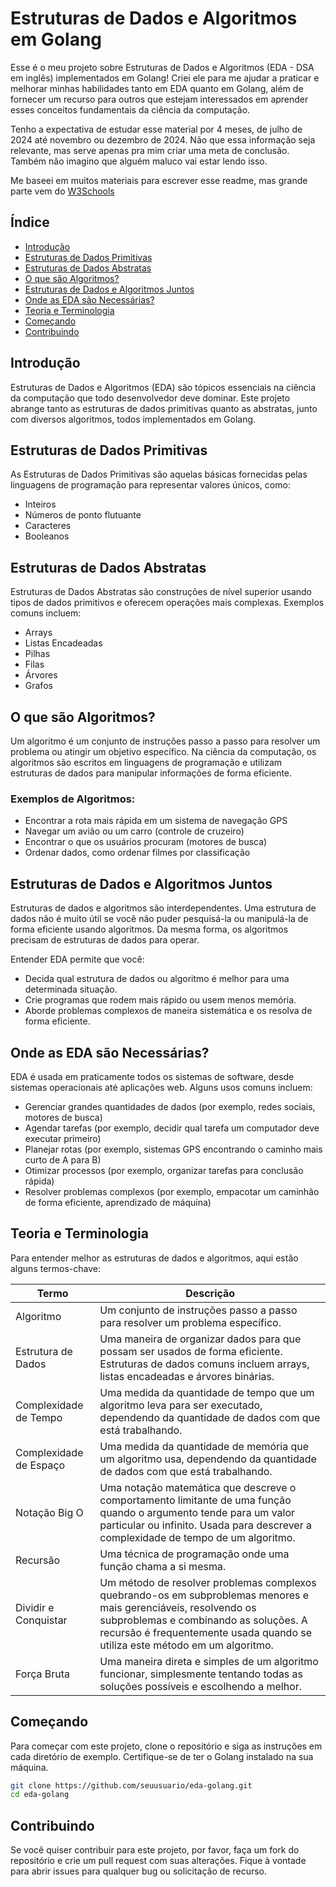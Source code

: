 # Estruturas de Dados e Algoritmos em Golang

Esse é o meu projeto sobre Estruturas de Dados e Algoritmos (EDA - DSA em inglês) implementados em Golang! Criei ele para me ajudar a praticar e melhorar minhas habilidades tanto em EDA quanto em Golang, além de fornecer um recurso para outros que estejam interessados em aprender esses conceitos fundamentais da ciência da computação.

Tenho a expectativa de estudar esse material por 4 meses, de julho de 2024 até novembro ou dezembro de 2024. Não que essa informação seja relevante, mas serve apenas pra mim criar uma meta de conclusão. Também não imagino que alguém maluco vai estar lendo isso.

Me baseei em muitos materiais para escrever esse readme, mas grande parte vem do [W3Schools](https://www.w3schools.com/dsa/dsa_intro.php#:~:text=Data%20Structures%20together%20with%20Algorithms&text=DSA%20is%20about%20finding%20efficient,faster%20or%20use%20less%20memory.)

## Índice

- [Introdução](#introdução)
- [Estruturas de Dados Primitivas](#estruturas-de-dados-primitivas)
- [Estruturas de Dados Abstratas](#estruturas-de-dados-abstratas)
- [O que são Algoritmos?](#o-que-são-algoritmos)
- [Estruturas de Dados e Algoritmos Juntos](#estruturas-de-dados-e-algoritmos-juntos)
- [Onde as EDA são Necessárias?](#onde-as-eda-são-necessárias)
- [Teoria e Terminologia](#teoria-e-terminologia)
- [Começando](#começando)
- [Contribuindo](#contribuindo)

## Introdução

Estruturas de Dados e Algoritmos (EDA) são tópicos essenciais na ciência da computação que todo desenvolvedor deve dominar. Este projeto abrange tanto as estruturas de dados primitivas quanto as abstratas, junto com diversos algoritmos, todos implementados em Golang.

## Estruturas de Dados Primitivas

As Estruturas de Dados Primitivas são aquelas básicas fornecidas pelas linguagens de programação para representar valores únicos, como:
- Inteiros
- Números de ponto flutuante
- Caracteres
- Booleanos

## Estruturas de Dados Abstratas

Estruturas de Dados Abstratas são construções de nível superior usando tipos de dados primitivos e oferecem operações mais complexas. Exemplos comuns incluem:
- Arrays
- Listas Encadeadas
- Pilhas
- Filas
- Árvores
- Grafos

## O que são Algoritmos?

Um algoritmo é um conjunto de instruções passo a passo para resolver um problema ou atingir um objetivo específico. Na ciência da computação, os algoritmos são escritos em linguagens de programação e utilizam estruturas de dados para manipular informações de forma eficiente.

### Exemplos de Algoritmos:
- Encontrar a rota mais rápida em um sistema de navegação GPS
- Navegar um avião ou um carro (controle de cruzeiro)
- Encontrar o que os usuários procuram (motores de busca)
- Ordenar dados, como ordenar filmes por classificação

## Estruturas de Dados e Algoritmos Juntos

Estruturas de dados e algoritmos são interdependentes. Uma estrutura de dados não é muito útil se você não puder pesquisá-la ou manipulá-la de forma eficiente usando algoritmos. Da mesma forma, os algoritmos precisam de estruturas de dados para operar.

Entender EDA permite que você:
- Decida qual estrutura de dados ou algoritmo é melhor para uma determinada situação.
- Crie programas que rodem mais rápido ou usem menos memória.
- Aborde problemas complexos de maneira sistemática e os resolva de forma eficiente.

## Onde as EDA são Necessárias?

EDA é usada em praticamente todos os sistemas de software, desde sistemas operacionais até aplicações web. Alguns usos comuns incluem:
- Gerenciar grandes quantidades de dados (por exemplo, redes sociais, motores de busca)
- Agendar tarefas (por exemplo, decidir qual tarefa um computador deve executar primeiro)
- Planejar rotas (por exemplo, sistemas GPS encontrando o caminho mais curto de A para B)
- Otimizar processos (por exemplo, organizar tarefas para conclusão rápida)
- Resolver problemas complexos (por exemplo, empacotar um caminhão de forma eficiente, aprendizado de máquina)

## Teoria e Terminologia

Para entender melhor as estruturas de dados e algoritmos, aqui estão alguns termos-chave:

| Termo             | Descrição |
|------------------|-------------|
| Algoritmo        | Um conjunto de instruções passo a passo para resolver um problema específico. |
| Estrutura de Dados   | Uma maneira de organizar dados para que possam ser usados de forma eficiente. Estruturas de dados comuns incluem arrays, listas encadeadas e árvores binárias. |
| Complexidade de Tempo  | Uma medida da quantidade de tempo que um algoritmo leva para ser executado, dependendo da quantidade de dados com que está trabalhando. |
| Complexidade de Espaço | Uma medida da quantidade de memória que um algoritmo usa, dependendo da quantidade de dados com que está trabalhando. |
| Notação Big O   | Uma notação matemática que descreve o comportamento limitante de uma função quando o argumento tende para um valor particular ou infinito. Usada para descrever a complexidade de tempo de um algoritmo. |
| Recursão        | Uma técnica de programação onde uma função chama a si mesma. |
| Dividir e Conquistar | Um método de resolver problemas complexos quebrando-os em subproblemas menores e mais gerenciáveis, resolvendo os subproblemas e combinando as soluções. A recursão é frequentemente usada quando se utiliza este método em um algoritmo. |
| Força Bruta      | Uma maneira direta e simples de um algoritmo funcionar, simplesmente tentando todas as soluções possíveis e escolhendo a melhor. |

## Começando

Para começar com este projeto, clone o repositório e siga as instruções em cada diretório de exemplo. Certifique-se de ter o Golang instalado na sua máquina.

```bash
git clone https://github.com/seuusuario/eda-golang.git
cd eda-golang
```

## Contribuindo

Se você quiser contribuir para este projeto, por favor, faça um fork do repositório e crie um pull request com suas alterações. Fique à vontade para abrir issues para qualquer bug ou solicitação de recurso.
